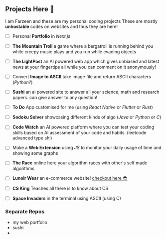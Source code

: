 ## Projects Here 👋   
I am Farzeen and these are my personal coding projects
These are mostly **unhostable** codes on websites and thus they are here!

- [ ] Personal **Portfolio** in *Next.js*
- [ ] **The Mountain Troll** 
	a game where a bergatroll is running behind you while creepy music plays and you run while evading objects
- [ ] **The LightPost** 
	an AI powered web app which gives unbiased and latest news at your fingertips all while you can comment on it anonymously! 
- [ ] Convert **Image to ASCII**
	take image file and return ASCII characters (*Python?*)
- [ ] **Sushi**
	an ai powered site to answer all your science, math and research papers. can give answer to any question!
- [ ] **To Do** App customised for me (using *React Native* or *Flutter* or *Rust*)
- [ ] **Sodoku Solver**
	showcasing different kinds of algo (*Java* or *Python* or *C*)
- [ ] **Code Watch**
	an AI powered platform where you can test your coding skills based on AI assessment of your code and habits. (leetcode advanced type shi)
- [ ] Make a **Web Extension** using *JS* to monitor your daily usage of time and showing some graphs 
- [ ] **The Race** 
	online here your algorithm races with other's self made algorithms
- [ ] **Lunoir Wear**
	an e-commerce website!  [checkout here 😎](https://www.lunoirwear.com/)
- [ ] **CS King** 
	Teaches all there is to know about CS
- [ ] **Space Invaders** in the terminal using ASCII (using C)


### Separate Repos
- my web portfolio
- sushi
- 
